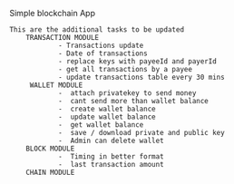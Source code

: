 Simple blockchain App

    This are the additional tasks to be updated 
        TRANSACTION MODULE 
                - Transactions update
                - Date of transactions
                - replace keys with payeeId and payerId
                - get all transactions by a payee
                - update transactions table every 30 mins
         WALLET MODULE
                -  attach privatekey to send money
                -  cant send more than wallet balance
                -  create wallet balance
                -  update wallet balance
                -  get wallet balance
                -  save / download private and public key
                -  Admin can delete wallet
        BLOCK MODULE
                -  Timing in better format
                -  last transaction amount
        CHAIN MODULE



